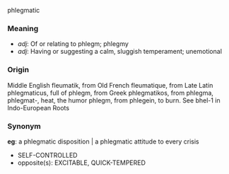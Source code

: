phlegmatic
### Meaning
+ _adj_: Of or relating to phlegm; phlegmy
+ _adj_: Having or suggesting a calm, sluggish temperament; unemotional

### Origin

Middle English fleumatik, from Old French fleumatique, from Late Latin phlegmaticus, full of phlegm, from Greek phlegmatikos, from phlegma, phlegmat-, heat, the humor phlegm, from phlegein, to burn. See bhel-1 in Indo-European Roots

### Synonym

__eg__: a phlegmatic disposition | a phlegmatic attitude to every crisis

+ SELF-CONTROLLED
+ opposite(s): EXCITABLE, QUICK-TEMPERED


